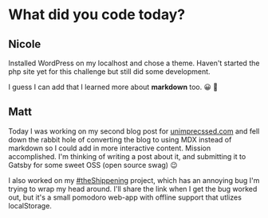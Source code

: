 # What did you code today?


## Nicole
Installed WordPress on my localhost and chose a theme. Haven't started the php site yet for this challenge but still did some development.

I guess I can add that I learned more about **markdown** too. :grinning: :sparkling_heart:


## Matt
Today I was working on my second blog post for [unimprecssed.com](https://unimprecssed.com) and fell down the rabbit hole of
converting the blog to using MDX instead of markdown so I could add in more
interactive content. Mission accomplished. I'm thinking of writing a post about
it, and submitting it to Gatsby for some sweet OSS (open source swag) 😉 

I also worked on my [#theShippening](https://twitter.com/search?vertical=default&q=%23theshippening) project, 
which has an annoying bug I'm trying to wrap my head around. I'll share the link when I get the bug worked out, 
but it's a small pomodoro web-app with offline support that utlizes localStorage.